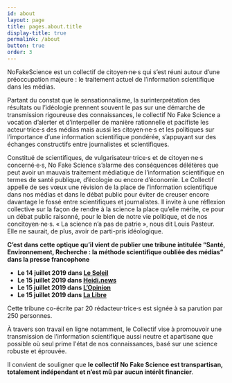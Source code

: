 ```yaml
---
id: about
layout: page
title: pages.about.title
display-title: true
permalink: /about
button: true
order: 3
---
```


NoFakeScience est un collectif de citoyen·ne·s qui s’est réuni autour d’une préoccupation majeure : le traitement actuel de l’information scientifique dans les médias.

Partant du constat que le sensationnalisme, la surinterprétation des résultats ou l’idéologie prennent souvent le pas sur une démarche de transmission rigoureuse des connaissances, le collectif No Fake Science a vocation d’alerter et d’interpeller de manière rationnelle et pacifiste les acteur·trice·s des médias mais aussi les citoyen·ne·s et les politiques sur l’importance d’une information scientifique pondérée, s’appuyant sur des échanges constructifs entre journalistes et scientifiques.

Constitué de scientifiques, de vulgarisateur·trice·s et de citoyen·ne·s concerné·e·s, No Fake Science s’alarme des conséquences délétères que peut avoir un mauvais traitement médiatique de l’information scientifique en termes de santé publique, d’écologie ou encore d’économie.
Le Collectif appelle de ses vœux une révision de la place de l’information scientifique dans nos médias et dans le débat public pour éviter de creuser encore davantage le fossé entre scientifiques et journalistes.
Il invite à une réflexion collective sur la façon de rendre à la science la place qu’elle mérite, ce pour un débat public raisonné, pour le bien de notre vie politique, et de nos concitoyen·ne·s. « La science n’a pas de patrie », nous dit Louis Pasteur. Elle ne saurait, de plus, avoir de parti-pris idéologique.

**C’est dans cette optique qu’il vient de publier une tribune intitulée “Santé, Environnement, Recherche : la méthode scientifique oubliée des médias” dans la presse francophone**
  - **Le 14 juillet 2019 dans [Le Soleil](https://www.lesoleil.com/actualite/science/la-methode-scientifique-oubliee-dans-les-medias-b2ffb3daae4555df5a140e0252b067ef)**
  - **Le 15 juillet 2019 dans [Heidi.news](https://www.heidi.news/articles/sante-environnement-recherche-la-methode-scientifique-oubliee-des-medias)**
  - **Le 15 juillet 2019 dans [L’Opinion](https://www.lopinion.fr/edition/politique/science-ne-saurait-avoir-parti-pris-l-appel-250-scientifiques-aux-192812)**
  - **Le 15 juillet 2019 dans [La Libre](https://www.lalibre.be/debats/opinions/pour-lutter-contre-les-fake-news-les-scientifiques-ne-doivent-pas-devenir-les-ennemis-des-journalistes-5d287ca2f20d5a58a827f72f)**

Cette tribune co-écrite par 20 rédacteur·trice·s est signée à sa parution par 250 personnes.

À travers son travail en ligne notamment, le Collectif vise à promouvoir une transmission de l’information scientifique aussi neutre et apartisane que possible où seul prime l'état de nos connaissances, basé sur une science robuste et éprouvée.

Il convient de souligner que **le collectif No Fake Science est transpartisan, totalement indépendant et n’est mû par aucun intérêt financier**.
